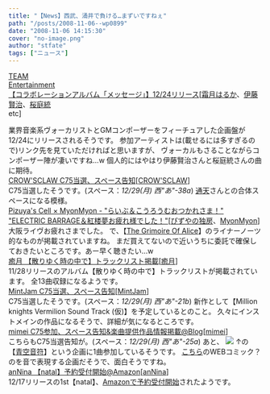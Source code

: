 ```yaml
---
title: "【News】西武、涌井で負ける…まずいですねぇ"
path: "/posts/2008-11-06--wp0899"
date: "2008-11-06 14:15:30"
cover: "no-image.png"
author: "stfate"
tags: ["ニュース"]
---
```


<style type="text/css">
<!--
p {white-space: pre-wrap};
-->
</style>

<a class="topics" href="http://www.team-e.co.jp/products/kdsd-00252.html" target="_blank">TEAM Entertainment 【コラボレーションアルバム「メッセージ」】12/24リリース</a><span class="junre">[<a href="http://shimotsukin.com/" target="_blank">霜月はるか</a>、<a href="http://www.gentleecho.net/" target="_blank">伊藤賢治</a>、<a href="http://www.team-e.co.jp/sakuraba/" target="_blank">桜庭統</a> etc]</span>
<div class="news">業界音楽系ヴォーカリストとGMコンポーザーをフィーチュアした企画盤が12/24にリリースされるそうです。
参加アーティストは(載せるには多すぎるので)リンク先を見ていただければと思いますが、
ヴォーカルもさることながらコンポーザー陣が凄いですね…w
個人的にはやはり伊藤賢治さんと桜庭統さんの曲に期待。</div>
<a class="topics" href="http://www.crowsclaw.info/diary.php" target="_blank">CROW'SCLAW C75当選、スペース告知</a><span class="junre">[<a href="http://www.crowsclaw.info/" target="_blank">CROW'SCLAW</a>]</span>
<div class="news">C75当選したそうです。(スペース：<em>12/29(月) 西"あ"-38a</em>)
<a href="http://tuutenn.s66.xrea.com/" target="_blank">通天</a>さんとの合体スペースになる模様。</div>
<a class="topics" href="http://pm.pizuya.com/" target="_blank">Pizuya's Cell × MyonMyon - "らいぶ＆こうろうむおつかれさま！" "ELECTRIC BARRAGE＆紅楼夢お疲れ様でした！"</a><span class="junre">[<a href="http://www.pizuya.com/" target="_blank">ぴずやの独房</a>、<a href="http://www.myonmyon.com/" target="_blank">MyonMyon</a>]</span>
<div class="news">大阪ライヴお疲れさまでした。
で、【<a href="http://pm.pizuya.com/pcmm0001/index.html" target="_blank">The Grimoire Of Alice</a>】のライナーノーツ的なものが掲載されていますね。
まだ買えてないので近いうちに委託で確保しておきたいところです。あー早く聴きたい…w</div>
<a class="topics" href="http://www.chambers.co.jp/new.html" target="_blank">癒月 【散りゆく時の中で】トラックリスト掲載</a><span class="junre">[<a href="http://aonokioku.sakura.ne.jp/" target="_blank">癒月</a>]</span>
<div class="news">11/28リリースのアルバム【散りゆく時の中で】トラックリストが掲載されています。
全13曲収録になるようです。</div>
<a class="topics" href="http://ameblo.jp/mint-jam/" target="_blank">MintJam C75当選、スペース告知</a><span class="junre">[<a href="http://www.mintjam.net/mj/index.html" target="_blank">MintJam</a>]</span>
<div class="news">C75当選したそうです。(スペース：<em>12/29(月) 西"あ"-21b</em>)
新作として【Million knights Vermilion Sound Track (仮)】を予定しているとのこと。
久々にインストメインの作品になるそうで、詳細が気になるところです。</div>
<a class="topics" href="http://mimei.blog.shinobi.jp/" target="_blank">mimei C75参加、スペース告知&楽曲提供作品情報掲載@Blog</a><span class="junre">[<a href="http://totsu-kuni.net/" target="_blank">mimei</a>]</span>
<div class="news">こちらもC75当選告知が。(スペース：<em>12/29(月) 西"あ"-25a</em>)
あと、
<a href="http://kotabisaisei.sakura.ne.jp/aozoragairo.html" target="_blank"><img src="http://kotabisaisei.sakura.ne.jp/banner/aozora-ban.jpg"></a>
↑の【<a href="http://kotabisaisei.sakura.ne.jp/aozoragairo.html" target="_blank">青空音符</a>】という企画に1曲参加しているそうです。
<a href="http://kotabisaisei.sakura.ne.jp/saisei/orizi/kotabitop.html" target="_blank">こちら</a>のWEBコミック？のを音で表現する企画だそうで、面白そうですね。</div>
<a class="topics" href="http://www.voltagenation.com/annina/" target="_blank">anNina 【natal】予約受付開始@Amazon</a><span class="junre">[<a href="http://www.voltagenation.com/annina/" target="_blank">anNina</a>]</span>
<div class="news">12/17リリースの1st【natal】、<a href="http://www.amazon.co.jp/natal-anNina/dp/B001J63VYQ/" target="_blank">Amazonで予約受付開始</a>されたようです。</div>
